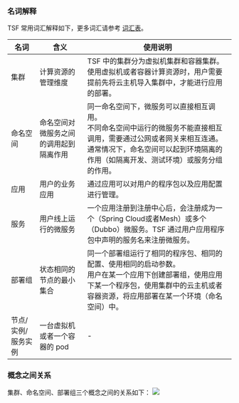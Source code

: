 ### 名词解释
TSF 常用词汇解释如下，更多词汇请参考 [词汇表](https://cloud.tencent.com/document/product/649/13007)。

| 名词 | 含义 | 使用说明 |
|---------|---------|---------|
| 集群 | 计算资源的管理维度 | TSF 中的集群分为虚拟机集群和容器集群。使用虚拟机或者容器计算资源时，用户需要提前先将云主机导入集群中，才能进行应用的部署。 |
| 命名空间 | 命名空间对微服务之间的调用起到隔离作用 |同一命名空间下，微服务可以直接相互调用。<br>不同命名空间中运行的微服务不能直接相互调用，需要通过公网或者网关来相互连通。<br>通常情况下，命名空间可以起到环境隔离的作用（如隔离开发、测试环境）或服务分组的作用。|
| 应用| 用户的业务应用 | 通过应用可以对用户的程序包以及应用配置进行管理。|
| 服务 | 用户线上运行的微服务 | 一个应用注册到注册中心后，会注册成为一个（Spring Cloud或者Mesh）或多个（Dubbo）微服务。TSF 通过用户应用程序包中声明的服务名来注册微服务。|
| 部署组 | 状态相同的节点的最小集合 | 同一个部署组运行了相同的程序包、相同的配置、使用相同的启动参数。<br>用户在某一个应用下创建部署组，使用应用下某一个程序包，使用集群中的云主机或者容器资源，将应用部署在某一个环境（命名空间）中。|
| 节点/实例/服务实例 | 一台虚拟机或者一个容器的 pod | -|


### 概念之间关系
集群、命名空间、部署组三个概念之间的关系如下：
![](https://main.qcloudimg.com/raw/9873df4b4edde1f210108ad501893486.svg)

